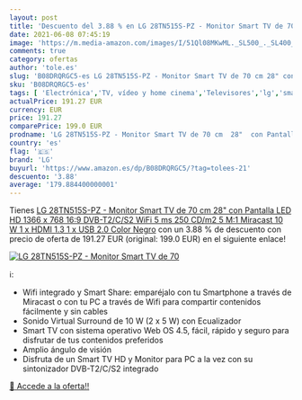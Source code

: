 ```yaml
---
layout: post
title: 'Descuento del 3.88 % en LG 28TN515S-PZ - Monitor Smart TV de 70 '
date: 2021-06-08 07:45:19
image: 'https://m.media-amazon.com/images/I/51Ql08MKwML._SL500_._SL400_.jpg'
comments: true
category: ofertas
author: 'tole.es'
slug: 'B08DRQRGC5-es LG 28TN515S-PZ - Monitor Smart TV de 70 cm 28" con...'
sku: 'B08DRQRGC5-es'
tags: [ 'Electrónica','TV, vídeo y home cinema','Televisores','lg','smart','tv', ]
actualPrice: 191.27 EUR
currency: EUR
price: 191.27
comparePrice: 199.0 EUR
prodname: 'LG 28TN515S-PZ - Monitor Smart TV de 70 cm  28"  con Pantalla LED HD  1366 x 768  16:9  DVB-T2/C/S2  WiFi  5 ms  250 CD/m2  5 M:1  Miracast  10 W  1 x HDMI 1.3  1 x USB 2.0   Color Negro'
country: 'es'
flag: '🇪🇸'
brand: 'LG'
buyurl: 'https://www.amazon.es/dp/B08DRQRGC5/?tag=tolees-21'
descuento: '3.88'
average: '179.884400000001'
---
```


Tienes [LG 28TN515S-PZ - Monitor Smart TV de 70 cm  28"  con Pantalla LED HD  1366 x 768  16:9  DVB-T2/C/S2  WiFi  5 ms  250 CD/m2  5 M:1  Miracast  10 W  1 x HDMI 1.3  1 x USB 2.0   Color Negro](https://www.amazon.es/dp/B08DRQRGC5/?tag=tolees-21) con un 3.88 % de descuento con precio de oferta de 191.27 EUR (original: 199.0 EUR) en el siguiente enlace!

[![LG 28TN515S-PZ - Monitor Smart TV de 70 ](https://m.media-amazon.com/images/I/51Ql08MKwML._SL500_._SL400_.jpg)](https://www.amazon.es/dp/B08DRQRGC5/?tag=tolees-21)

ℹ️:

- Wifi integrado y Smart Share: emparéjalo con tu Smartphone a través de Miracast o con tu PC a través de Wifi para compartir contenidos fácilmente y sin cables
- Sonido Virtual Surround de 10 W (2 x 5 W) con Ecualizador
- Smart TV con sistema operativo Web OS 4.5, fácil, rápido y seguro para disfrutar de tus contenidos preferidos
- Amplio ángulo de visión
- Disfruta de un Smart TV HD y Monitor para PC a la vez con su sintonizador DVB-T2/C/S2 integrado

[🛒 Accede a la oferta!!](https://www.amazon.es/dp/B08DRQRGC5/?tag=tolees-21)
